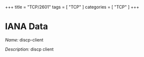 +++
title = "TCP/2601"
tags = [ "TCP" ]
categories = [ "TCP" ]
+++

# IANA Data

_Name:_ discp-client

_Description:_ discp client


